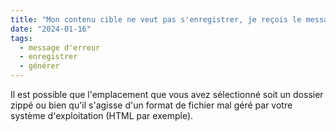 ```yaml
---
title: "Mon contenu cible ne veut pas s'enregistrer, je reçois le message d’erreur “l'accès au chemin d'accès (...) est refusé”. Comment faire ?"
date: "2024-01-16"
tags:
  - message d'erreur
  - enregistrer
  - générer
---
```


Il est possible que l'emplacement que vous avez sélectionné soit un dossier zippé ou bien qu'il s'agisse d'un format de fichier mal géré par votre système d'exploitation (HTML par exemple).

